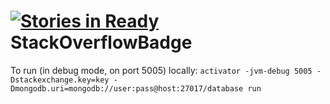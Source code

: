 [![Stories in Ready](https://badge.waffle.io/eugenyloy/stackoverflowbadge.png?label=ready&title=Ready)](https://waffle.io/eugenyloy/stackoverflowbadge)
StackOverflowBadge
==================

To run (in debug mode, on port 5005) locally: `activator -jvm-debug 5005 -Dstackexchange.key=key -Dmongodb.uri=mongodb://user:pass@host:27017/database run`

